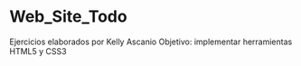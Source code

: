 # Web_Site_Todo
Ejercicios elaborados por Kelly Ascanio
Objetivo: implementar herramientas HTML5 y CSS3
